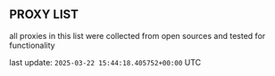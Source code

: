 ## PROXY LIST

all proxies in this list were collected from open sources and tested for functionality

last update: `2025-03-22 15:44:18.405752+00:00` UTC